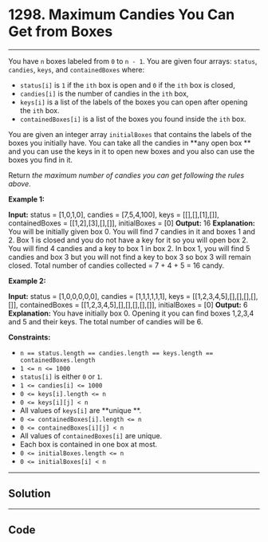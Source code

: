 # 1298. Maximum Candies You Can Get from Boxes

---

You have `n` boxes labeled from `0` to `n - 1`. You are given four arrays: `status`, `candies`, `keys`, and `containedBoxes` where:

  * `status[i]` is `1` if the `ith` box is open and `0` if the `ith` box is closed,
  * `candies[i]` is the number of candies in the `ith` box,
  * `keys[i]` is a list of the labels of the boxes you can open after opening the `ith` box.
  * `containedBoxes[i]` is a list of the boxes you found inside the `ith` box.



You are given an integer array `initialBoxes` that contains the labels of the boxes you initially have. You can take all the candies in **any open box ** and you can use the keys in it to open new boxes and you also can use the boxes you find in it.

Return _the maximum number of candies you can get following the rules above_.

 

**Example 1:**


**Input:** status = [1,0,1,0], candies = [7,5,4,100], keys = [[],[],[1],[]], containedBoxes = [[1,2],[3],[],[]], initialBoxes = [0]
**Output:** 16
**Explanation:** You will be initially given box 0. You will find 7 candies in it and boxes 1 and 2.
Box 1 is closed and you do not have a key for it so you will open box 2. You will find 4 candies and a key to box 1 in box 2.
In box 1, you will find 5 candies and box 3 but you will not find a key to box 3 so box 3 will remain closed.
Total number of candies collected = 7 + 4 + 5 = 16 candy.


**Example 2:**


**Input:** status = [1,0,0,0,0,0], candies = [1,1,1,1,1,1], keys = [[1,2,3,4,5],[],[],[],[],[]], containedBoxes = [[1,2,3,4,5],[],[],[],[],[]], initialBoxes = [0]
**Output:** 6
**Explanation:** You have initially box 0. Opening it you can find boxes 1,2,3,4 and 5 and their keys.
The total number of candies will be 6.


 

**Constraints:**

  * `n == status.length == candies.length == keys.length == containedBoxes.length`
  * `1 <= n <= 1000`
  * `status[i]` is either `0` or `1`.
  * `1 <= candies[i] <= 1000`
  * `0 <= keys[i].length <= n`
  * `0 <= keys[i][j] < n`
  * All values of `keys[i]` are **unique **.
  * `0 <= containedBoxes[i].length <= n`
  * `0 <= containedBoxes[i][j] < n`
  * All values of `containedBoxes[i]` are unique.
  * Each box is contained in one box at most.
  * `0 <= initialBoxes.length <= n`
  * `0 <= initialBoxes[i] < n`

---

## Solution



---

## Code
```python


```